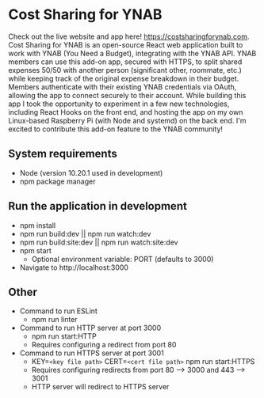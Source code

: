 # Cost Sharing for YNAB
Check out the live website and app here! https://costsharingforynab.com. Cost Sharing for YNAB is an open-source React web application built to work with YNAB (You Need a Budget), integrating with the YNAB API. YNAB members can use this add-on app, secured with HTTPS, to split shared expenses 50/50 with another person (significant other, roommate, etc.) while keeping track of the original expense breakdown in their budget. Members authenticate with their existing YNAB credentials via OAuth, allowing the app to connect securely to their account. While building this app I took the opportunity to experiment in a few new technologies, including React Hooks on the front end, and hosting the app on my own Linux-based Raspberry Pi (with Node and systemd) on the back end. I'm excited to contribute this add-on feature to the YNAB community!

## System requirements
  - Node (version 10.20.1 used in development)
  - npm package manager

## Run the application in development
  - npm install
  - npm run build:dev || npm run watch:dev
  - npm run build:site:dev || npm run watch:site:dev
  - npm start
    - Optional environment variable: PORT (defaults to 3000)
  - Navigate to http://localhost:3000

## Other
  - Command to run ESLint
    - npm run linter
  - Command to run HTTP server at port 3000
    - npm run start:HTTP
    - Requires configuring a redirect from port 80
  - Command to run HTTPS server at port 3001
    - KEY=`<key file path>` CERT=`<cert file path>` npm run start:HTTPS
    - Requires configuring redirects from port 80 --> 3000 and 443 --> 3001
    - HTTP server will redirect to HTTPS server